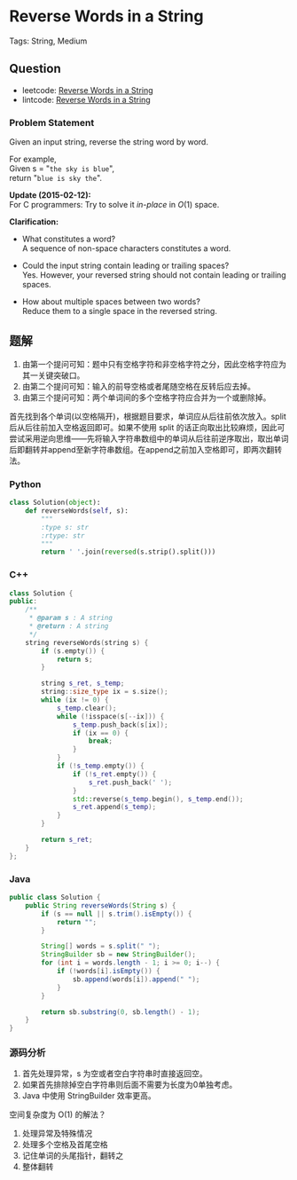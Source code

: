 # Reverse Words in a String

Tags: String, Medium

## Question

- leetcode: [Reverse Words in a String](https://leetcode.com/problems/reverse-words-in-a-string/)
- lintcode: [Reverse Words in a String](http://www.lintcode.com/en/problem/reverse-words-in-a-string/)

### Problem Statement

Given an input string, reverse the string word by word.

For example,  
Given s = "`the sky is blue`",  
return "`blue is sky the`".

**Update (2015-02-12):**  
For C programmers: Try to solve it _in-place_ in _O_(1) space.

**Clarification:**

  * What constitutes a word?  
A sequence of non-space characters constitutes a word.

  * Could the input string contain leading or trailing spaces?  
Yes. However, your reversed string should not contain leading or trailing
spaces.

  * How about multiple spaces between two words?  
Reduce them to a single space in the reversed string.

## 题解

1. 由第一个提问可知：题中只有空格字符和非空格字符之分，因此空格字符应为其一关键突破口。
2. 由第二个提问可知：输入的前导空格或者尾随空格在反转后应去掉。
3. 由第三个提问可知：两个单词间的多个空格字符应合并为一个或删除掉。

首先找到各个单词(以空格隔开)，根据题目要求，单词应从后往前依次放入。split 后从后往前加入空格返回即可。如果不使用 split 的话正向取出比较麻烦，因此可尝试采用逆向思维——先将输入字符串数组中的单词从后往前逆序取出，取出单词后即翻转并append至新字符串数组。在append之前加入空格即可，即两次翻转法。

### Python

```python
class Solution(object):
    def reverseWords(self, s):
        """
        :type s: str
        :rtype: str
        """
        return ' '.join(reversed(s.strip().split()))
```

### C++

```c++
class Solution {
public:
    /**
     * @param s : A string
     * @return : A string
     */
    string reverseWords(string s) {
        if (s.empty()) {
            return s;
        }

        string s_ret, s_temp;
        string::size_type ix = s.size();
        while (ix != 0) {
            s_temp.clear();
            while (!isspace(s[--ix])) {
                s_temp.push_back(s[ix]);
                if (ix == 0) {
                    break;
                }
            }
            if (!s_temp.empty()) {
                if (!s_ret.empty()) {
                    s_ret.push_back(' ');
                }
                std::reverse(s_temp.begin(), s_temp.end());
                s_ret.append(s_temp);
            }
        }

        return s_ret;
    }
};
```

### Java

```java
public class Solution {
    public String reverseWords(String s) {
        if (s == null || s.trim().isEmpty()) {
            return "";
        }

        String[] words = s.split(" ");
        StringBuilder sb = new StringBuilder();
        for (int i = words.length - 1; i >= 0; i--) {
            if (!words[i].isEmpty()) {
                sb.append(words[i]).append(" ");
            }
        }

        return sb.substring(0, sb.length() - 1);
    }
}
```

### 源码分析

1. 首先处理异常，s 为空或者空白字符串时直接返回空。
2. 如果首先排除掉空白字符串则后面不需要为长度为0单独考虑。
3. Java 中使用 StringBuilder 效率更高。

空间复杂度为 O(1) 的解法？

1. 处理异常及特殊情况
2. 处理多个空格及首尾空格
3. 记住单词的头尾指针，翻转之
4. 整体翻转
